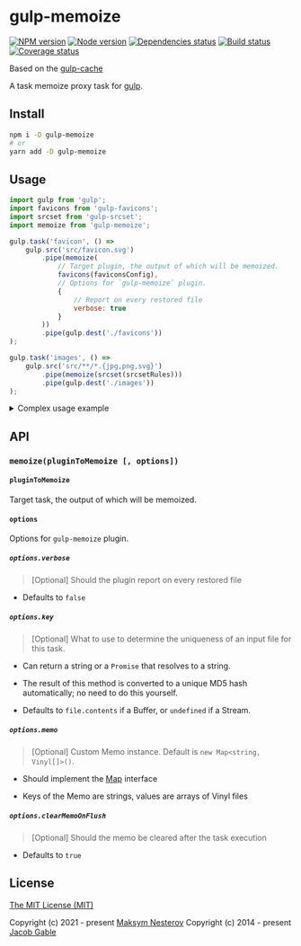# gulp-memoize

[![NPM version][npm]][npm-url]
[![Node version][node]][node-url]
[![Dependencies status][deps]][deps-url]
[![Build status][build]][build-url]
[![Coverage status][coverage]][coverage-url]

[npm]: https://img.shields.io/npm/v/gulp-memoize.svg
[npm-url]: https://www.npmjs.com/package/gulp-memoize

[node]: https://img.shields.io/node/v/gulp-memoize.svg
[node-url]: https://nodejs.org

[deps]: https://img.shields.io/david/invisiburu/gulp-memoize.svg
[deps-url]: https://david-dm.org/invisiburu/gulp-memoize

[build]: https://travis-ci.org/invisiburu/gulp-memoize.svg?branch=master
[build-url]: https://travis-ci.org/invisiburu/gulp-memoize

[coverage]: https://img.shields.io/coveralls/invisiburu/gulp-memoize.svg
[coverage-url]: https://coveralls.io/r/invisiburu/gulp-memoize

Based on the [gulp-cache](https://github.com/jgable/gulp-cache)

A task memoize proxy task for [gulp](http://gulpjs.com/).

## Install

```bash
npm i -D gulp-memoize
# or
yarn add -D gulp-memoize
```

## Usage

```js
import gulp from 'gulp';
import favicons from 'gulp-favicons';
import srcset from 'gulp-srcset';
import memoize from 'gulp-memoize';

gulp.task('favicon', () =>
    gulp.src('src/favicon.svg')
        .pipe(memoize(
            // Target plugin, the output of which will be memoized.
            favicons(faviconsConfig),
            // Options for `gulp-memoize` plugin.
            {
                // Report on every restored file
                verbose: true
            }
        ))
        .pipe(gulp.dest('./favicons'))
);

gulp.task('images', () =>
    gulp.src('src/**/*.{jpg,png,svg}')
        .pipe(memoize(srcset(srcsetRules)))
        .pipe(gulp.dest('./images'))
);
```

<details>
    <summary>Complex usage example</summary>

```js
import fs from 'fs';
import gulp from 'gulp';
import jshint from 'gulp-jshint';
import memoize from 'gulp-memoize';

const jsHintVersion = '2.4.1';
const jshintOptions = fs.readFileSync('.jshintrc');

function makeHashKey(file) {
    // Key off the file contents, jshint version and options
    return `${file.contents.toString('utf8')}${jshintVersion}${jshintOptions}`;
}

gulp.task('lint', () =>
    gulp.src('src/**/*.js')
        .pipe(memoize(
            // Target plugin, the output of which will be memoized.
            jshint('.jshintrc'),
            // Options for `gulp-memoize` plugin.
            {
                key: makeHashKey,
                verbose: true
            }
        ))
        .pipe(jshint.reporter('default'))
});
```

</details>

## API

### `memoize(pluginToMemoize [, options])`

#### `pluginToMemoize`

Target task, the output of which will be memoized.

#### `options`

Options for `gulp-memoize` plugin.

##### `options.verbose`

> [Optional] Should the plugin report on every restored file

- Defaults to `false`

##### `options.key`

> [Optional] What to use to determine the uniqueness of an input file for this task.

- Can return a string or a `Promise` that resolves to a string.

- The result of this method is converted to a unique MD5 hash automatically; no need to do this yourself.

- Defaults to `file.contents` if a Buffer, or `undefined` if a Stream.

##### `options.memo`

> [Optional] Custom Memo instance. Default is `new Map<string, Vinyl[]>()`.

- Should implement the [Map](https://developer.mozilla.org/en-US/docs/Web/JavaScript/Reference/Global_Objects/Map) interface

- Keys of the Memo are strings, values are arrays of Vinyl files

##### `options.clearMemoOnFlush`

> [Optional] Should the memo be cleared after the task execution

- Defaults to `true`

## License

[The MIT License (MIT)](./LICENSE)

Copyright (c) 2021 - present [Maksym Nesterov](https://github.com/invisiburu)
Copyright (c) 2014 - present [Jacob Gable](http://jacobgable.com)
